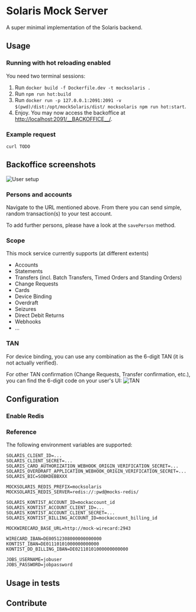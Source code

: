 # Solaris Mock Server

A super minimal implementation of the Solaris backend.

## Usage

### Running with hot reloading enabled

You need two terminal sessions:

1. Run `docker build -f Dockerfile.dev -t mocksolaris .`
2. Run `npm run hot:build`
3. Run `docker run -p 127.0.0.1:2091:2091 -v $(pwd)/dist:/opt/mockSolaris/dist/ mocksolaris npm run hot:start`.
4. Enjoy. You may now access the backoffice at [http://localhost:2091/\_\_BACKOFFICE\_\_/](http://localhost:2091/__BACKOFFICE__/).

### Example request

```
curl TODO
```

## Backoffice screenshots

![User setup](https://github.com/kontist/mock-solaris/blob/assets/individual-user.png)

### Persons and accounts

Navigate to the URL mentioned above. From there you can send simple, random transaction(s) to your test account.

To add further persons, please have a look at the `savePerson` method.

### Scope

This mock service currently supports (at different extents)

- Accounts
- Statements
- Transfers (incl. Batch Transfers, Timed Orders and Standing Orders)
- Change Requests
- Cards
- Device Binding
- Overdraft
- Seizures
- Direct Debit Returns
- Webhooks
- ...

### TAN

For device binding, you can use any combination as the 6-digit TAN (it is not actually verified).

For other TAN confirmation (Change Requests, Transfer confirmation, etc.), you can find the 6-digit code on your user's UI:
![TAN](https://github.com/kontist/mock-solaris/blob/assets/tan.png)

## Configuration

### Enable Redis

### Reference

The following environment variables are supported:

```
SOLARIS_CLIENT_ID=...
SOLARIS_CLIENT_SECRET=...
SOLARIS_CARD_AUTHORIZATION_WEBHOOK_ORIGIN_VERIFICATION_SECRET=...
SOLARIS_OVERDRAFT_APPLICATION_WEBHOOK_ORIGIN_VERIFICATION_SECRET=...
SOLARIS_BIC=SOBKDEBBXXX

MOCKSOLARIS_REDIS_PREFIX=mocksolaris
MOCKSOLARIS_REDIS_SERVER=redis://:pwd@mocks-redis/

SOLARIS_KONTIST_ACCOUNT_ID=mockaccount_id
SOLARIS_KONTIST_ACCOUNT_CLIENT_ID=...
SOLARIS_KONTIST_ACCOUNT_CLIENT_SECRET=...
SOLARIS_KONTIST_BILLING_ACCOUNT_ID=mockaccount_billing_id

MOCKWIRECARD_BASE_URL=http://mock-wirecard:2943

WIRECARD_IBAN=DE00512308000000000000
KONTIST_IBAN=DE01110101000000000000
KONTIST_DD_BILLING_IBAN=DE02110101000000000000

JOBS_USERNAME=jobuser
JOBS_PASSWORD=jobpassword
```

## Usage in tests

## Contribute
